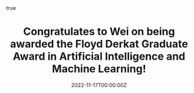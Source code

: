 ---
title: "Congratulates to Wei on being awarded the Floyd Derkat Graduate Award in Artificial Intelligence and Machine Learning!"
subtitle: ''
authors:
- weiji

tags:
date: "2022-11-17T00:00:00Z"
lastmod: "2021-11-17T00:00:00Z"
featured: false
draft: false

# Projects (optional).
#   Associate this post with one or more of your projects.
#   Simply enter your project's folder or file name without extension.
#   E.g. `projects = ["internal-project"]` references `content/project/deep-learning/index.md`.
#   Otherwise, set `projects = []`.
projects: []

math: true
diagram: true
image:
  placement: 1
  caption: 'Image credit: [**John Moeses Bauan**](https://unsplash.com/photos/OGZtQF8iC0g)'
---